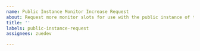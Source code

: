 ```yaml
---
name: Public Instance Monitor Increase Request
about: Request more monitor slots for use with the public instance of the bot
title: ''
labels: public-instance-request
assignees: zuedev

---
```


<!--
Game server monitoring causes significantly more network strain on our servers than our other bots. To help mitigate this, we have limited the public bot to only 3 active monitors per Discord user.

However, we are able to manually increase this limit following a review of legitimacy performed by a human being. This process will be mainly automated soon, but for now it is done manually.

In order to receive an increase, please submit this issue with the following information:
  - Your Discord tag (username#1234)
  - A valid invite link to your Discord server
  - The amount of extra server monitors you need

Enter this information after the arrow below on the next line! :>
-->
